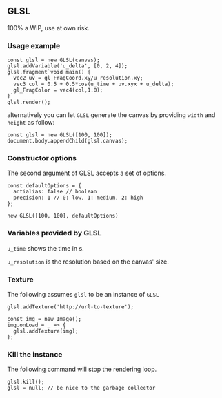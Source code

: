 ## GLSL

100% a WIP, use at own risk.

### Usage example

```
const glsl = new GLSL(canvas);
glsl.addVariable('u_delta', [0, 2, 4]);
glsl.fragment`void main() {
  vec2 uv = gl_FragCoord.xy/u_resolution.xy;
  vec3 col = 0.5 + 0.5*cos(u_time + uv.xyx + u_delta);
  gl_FragColor = vec4(col,1.0);
}`
glsl.render();
```

alternatively you can let `GLSL` generate the canvas by providing `width` and `height` as follow:
```
const glsl = new GLSL([100, 100]);
document.body.appendChild(glsl.canvas);
```

### Constructor options
The second argument of GLSL accepts a set of options.

```
const defaultOptions = {
  antialias: false // boolean
  precision: 1 // 0: low, 1: medium, 2: high
};

new GLSL([100, 100], defaultOptions)
```

### Variables provided by GLSL

`u_time` shows the time in s.

`u_resolution` is the resolution based on the canvas' size.

### Texture

The following assumes `glsl` to be an instance of `GLSL`
```
glsl.addTexture('http://url-to-texture');
```
```
const img = new Image();
img.onLoad = _ => {
  glsl.addTexture(img);
};
```

### Kill the instance
The following command will stop the rendering loop. 
```
glsl.kill();
glsl = null; // be nice to the garbage collector
```
